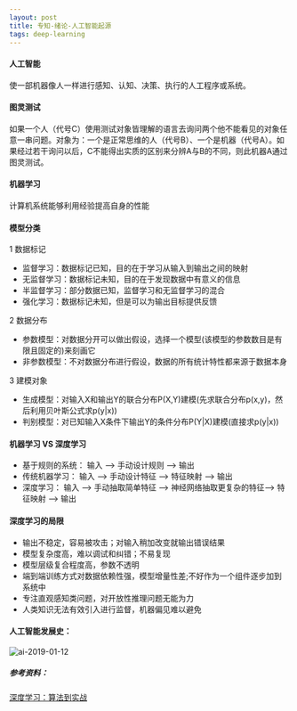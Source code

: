 ```yaml
---
layout: post
title: 专知-绪论-人工智能起源
tags: deep-learning
---
```


#### 人工智能
使一部机器像人一样进行感知、认知、决策、执行的人工程序或系统。


#### 图灵测试
如果一个人（代号C）使用测试对象皆理解的语言去询问两个他不能看见的对象任意一串问题。对象为：一个是正常思维的人（代号B）、一个是机器（代号A）。如果经过若干询问以后，C不能得出实质的区别来分辨A与B的不同，则此机器A通过图灵测试。

#### 机器学习
计算机系统能够利用经验提高自身的性能

#### 模型分类
1 数据标记
- 监督学习：数据标记已知，目的在于学习从输入到输出之间的映射
- 无监督学习：数据标记未知，目的在于发现数据中有意义的信息
- 半监督学习：部分数据已知，监督学习和无监督学习的混合
- 强化学习：数据标记未知，但是可以为输出目标提供反馈

2 数据分布
- 参数模型：对数据分开可以做出假设，选择一个模型(该模型的参数数目是有限且固定的)来刻画它
- 非参数模型：不对数据分布进行假设，数据的所有统计特性都来源于数据本身

3 建模对象
- 生成模型：对输入X和输出Y的联合分布P(X,Y)建模(先求联合分布p(x,y)，然后利用贝叶斯公式求p(y|x))
- 判别模型：对已知输入X条件下输出Y的条件分布P(Y|X)建模(直接求p(y|x))

#### 机器学习 VS 深度学习
- 基于规则的系统： 输入 --> 手动设计规则 --> 输出
- 传统机器学习： 输入 --> 手动设计特征 --> 特征映射 --> 输出
- 深度学习： 输入 --> 手动抽取简单特征 --> 神经网络抽取更复杂的特征--> 特征映射 --> 输出

#### 深度学习的局限
- 输出不稳定，容易被攻击；对输入稍加改变就输出错误结果
- 模型复杂度高，难以调试和纠错；不易复现
- 模型层级复合程度高，参数不透明
- 端到端训练方式对数据依赖性强，模型增量性差;不好作为一个组件逐步加到系统中
- 专注直观感知类问题，对开放性推理问题无能为力
- 人类知识无法有效引入进行监督，机器偏见难以避免

#### 人工智能发展史：

![ai-2019-01-12](https://note.youdao.com/yws/res/15177/595AB57BF38B4B0F863E3B73B5A7FFA7)

##### 参考资料：
[深度学习：算法到实战](https://study.163.com/course/courseMain.htm?courseId=1006498024)


